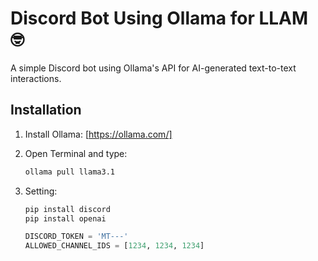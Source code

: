 # Discord Bot Using Ollama for LLAM 🤓

A simple Discord bot using Ollama's API for AI-generated text-to-text interactions.

## Installation

1. Install Ollama: [https://ollama.com/]

2. Open Terminal and type:
   ```bash
   ollama pull llama3.1
   ```
3. Setting:
      ```bash
   pip install discord
   pip install openai
   ```
    ```python
    DISCORD_TOKEN = 'MT---'
    ALLOWED_CHANNEL_IDS = [1234, 1234, 1234]
    ```
